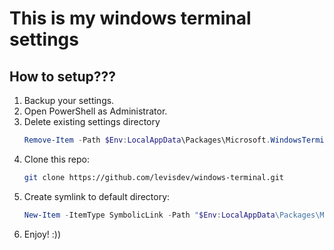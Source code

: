 # This is my windows terminal settings

## How to setup???

1. Backup your settings.
2. Open PowerShell as Administrator.
3. Delete existing settings directory
   ```ps1
   Remove-Item -Path $Env:LocalAppData\Packages\Microsoft.WindowsTerminal_8wekyb3d8bbwe\LocalState -Force –Recurse
   ```
4. Clone this repo:
   ```bash
   git clone https://github.com/levisdev/windows-terminal.git
   ```
5. Create symlink to default directory:
   ```ps1
   New-Item -ItemType SymbolicLink -Path "$Env:LocalAppData\Packages\Microsoft.WindowsTerminal_8wekyb3d8bbwe\LocalState" -Target "path\to\this\repo"
   ```
6. Enjoy! :))
